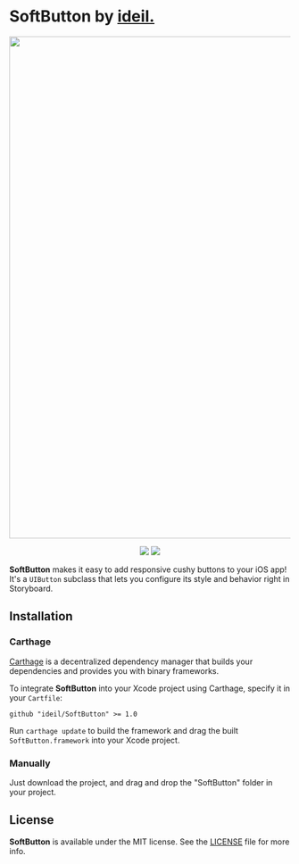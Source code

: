 # SoftButton by [ideil.](https://www.ideil.com)

<p align="center">
    <img width="900px" src="Assets/softbutton-banner.jpg">
</p>

<p align="center">
<img src="https://img.shields.io/badge/Carthage-compatible-4BC51D.svg?style=flat"/>
<img src="https://img.shields.io/badge/License-MIT-yellow.svg?style=flat"/>
</p>

**SoftButton** makes it easy to add responsive cushy buttons to your iOS app! 
It's a `UIButton` subclass that lets you configure its style and behavior right in Storyboard.

## Installation

### Carthage

[Carthage](https://github.com/Carthage/Carthage) is a decentralized dependency manager that builds your dependencies and provides you with binary frameworks.

To integrate **SoftButton** into your Xcode project using Carthage, specify it in your `Cartfile`:

```ogdl
github "ideil/SoftButton" >= 1.0
```

Run `carthage update` to build the framework and drag the built `SoftButton.framework` into your Xcode project.

### Manually

Just download the project, and drag and drop the "SoftButton" folder in your project.

## License

**SoftButton** is available under the MIT license. See the [LICENSE](https://github.com/ideil/SoftButton/blob/develop/LICENSE) file for more info.
